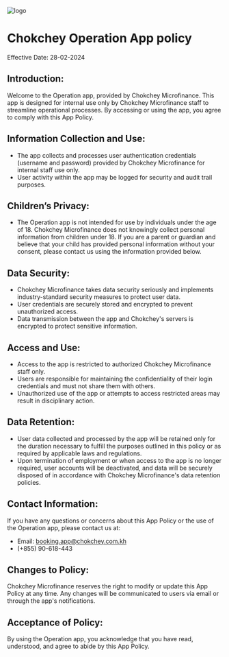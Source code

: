 ![logo](https://github.com/sokvebolkol/operation-policy/assets/44717892/8a5e4d21-66af-4e51-b267-547ab21d2675)

# Chokchey Operation App policy

Effective Date: 28-02-2024

## Introduction:

Welcome to the Operation app, provided by Chokchey Microfinance. This app is designed for internal use only by Chokchey Microfinance staff to streamline operational processes. By accessing or using the app, you agree to comply with this App Policy.

## Information Collection and Use:

- The app collects and processes user authentication credentials (username and password) provided by Chokchey Microfinance for internal staff use only.
- User activity within the app may be logged for security and audit trail purposes.

## Children’s Privacy:

- The Operation app is not intended for use by individuals under the age of 18. Chokchey Microfinance does not knowingly collect personal information from children under 18. If you are a parent or guardian and believe that your child has provided personal information without your consent, please contact us using the information provided below.

## Data Security:

- Chokchey Microfinance takes data security seriously and implements industry-standard security measures to protect user data.
- User credentials are securely stored and encrypted to prevent unauthorized access.
- Data transmission between the app and Chokchey's servers is encrypted to protect sensitive information.

## Access and Use:

- Access to the app is restricted to authorized Chokchey Microfinance staff only.
- Users are responsible for maintaining the confidentiality of their login credentials and must not share them with others.
- Unauthorized use of the app or attempts to access restricted areas may result in disciplinary action.

## Data Retention:

- User data collected and processed by the app will be retained only for the duration necessary to fulfill the purposes outlined in this policy or as required by applicable laws and regulations.
- Upon termination of employment or when access to the app is no longer required, user accounts will be deactivated, and data will be securely disposed of in accordance with Chokchey Microfinance's data retention policies.

## Contact Information:

If you have any questions or concerns about this App Policy or the use of the Operation app, please contact us at:
- Email: booking.app@chokchey.com.kh
- (+855) 90-618-443

## Changes to Policy:

Chokchey Microfinance reserves the right to modify or update this App Policy at any time. Any changes will be communicated to users via email or through the app's notifications.

## Acceptance of Policy:

By using the Operation app, you acknowledge that you have read, understood, and agree to abide by this App Policy.
